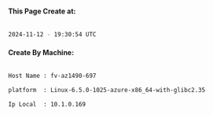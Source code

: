 
   
#### This Page Create at:

```bash

2024-11-12 - 19:30:54 UTC

```

#### Create By Machine:

```bash

Host Name : fv-az1490-697

platform  : Linux-6.5.0-1025-azure-x86_64-with-glibc2.35

Ip Local  : 10.1.0.169

```

